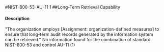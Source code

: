 #NIST-800-53-AU-11 1
##Long-Term Retrieval Capability
#### Description
"The organization employs [Assignment: organization-defined measures] to ensure that long-term audit records generated by the information system can be retrieved."
No information found for the combination of standard NIST-800-53 and control AU-11 (1)
